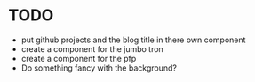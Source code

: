 # TODO

* put github projects and the blog title in there own component
* create a component for the jumbo tron
* create a component for the pfp
* Do something fancy with the background?